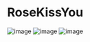 # RoseKissYou
 ![image](http://rosekissyou.cn3v.net/var/UC美女1.jpg)
  ![image](http://rosekissyou.cn3v.net/var/UC美女2.jpg)
   ![image](http://rosekissyou.cn3v.net/var/UC美女3.jpg)
 
 
